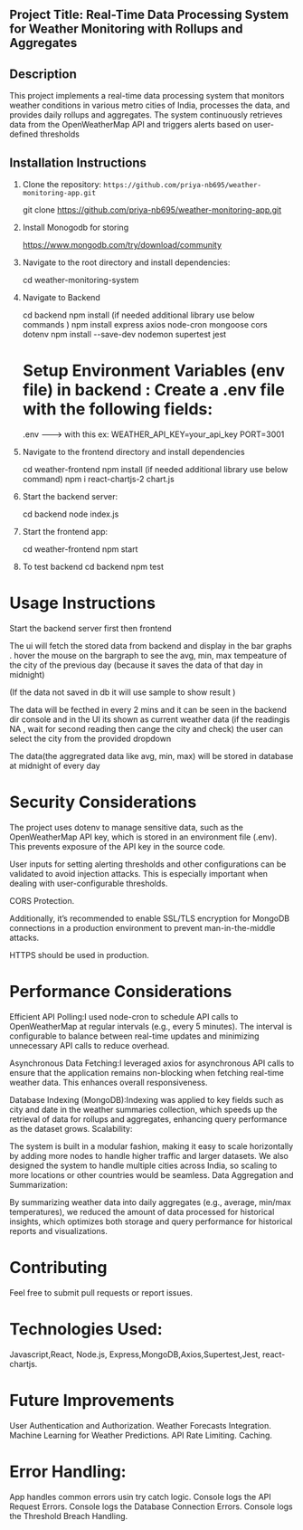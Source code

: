 ## Project Title: Real-Time Data Processing System for Weather Monitoring with Rollups and Aggregates

## Description
This project implements a real-time data processing system that monitors weather conditions in various metro cities of India, processes the data, and provides daily rollups and aggregates. The system continuously retrieves data from the OpenWeatherMap API and triggers alerts based on user-defined thresholds

## Installation Instructions
1. Clone the repository: `https://github.com/priya-nb695/weather-monitoring-app.git`
   
    git clone https://github.com/priya-nb695/weather-monitoring-app.git

2. Install Monogodb for storing 

   https://www.mongodb.com/try/download/community    

3. Navigate to the root directory and install dependencies: 
   
    cd  weather-monitoring-system
    
4. Navigate to Backend

     cd backend 
     npm install
     (if needed additional library use below commands ) 
     npm install express axios node-cron mongoose cors dotenv
     npm install --save-dev nodemon supertest jest
   
    # Setup Environment Variables (env file)  in backend  : Create a .env file with the following fields:
    .env ---> with this 
     ex:   WEATHER_API_KEY=your_api_key
           PORT=3001

5. Navigate to the frontend directory and install dependencies
   
    cd weather-frontend
    npm install
    (if needed additional library use below command)
    npm i  react-chartjs-2 chart.js


6. Start the backend server:
   
   cd backend
   node index.js
  
7. Start the frontend app:

   cd weather-frontend
   npm start

8. To test backend 
   cd backend
   npm test


   
# Usage Instructions

Start the backend server first then frontend 

The ui will fetch the stored data from backend and display in the bar graphs .
hover the mouse on the bargraph  to see the avg, min, max tempeature of the city of the previous  day (because it saves the data of that day in midnight)

(If the data not saved  in db it will use sample to show result )

The  data will be fecthed in every 2 mins and it can be seen in the backend dir console and in the UI its shown as current weather data (if the  readingis  NA , wait for second reading  then cange the city and check)
the user can select the city from the provided dropdown 

The  data(the aggregrated data like avg, min, max) will be stored in database at midnight of every day 

# Security Considerations

The project uses dotenv to manage sensitive data, such as the OpenWeatherMap API key, which is stored in an environment file (.env). This prevents exposure of the API key in the source code.

User inputs for setting alerting thresholds and other configurations can be validated to avoid injection attacks. This is especially important when dealing with user-configurable thresholds.

CORS Protection.

Additionally, it’s recommended to enable SSL/TLS encryption for MongoDB connections in a production environment to prevent man-in-the-middle attacks.

HTTPS should be used in production.

# Performance Considerations

Efficient API Polling:I used node-cron to schedule API calls to OpenWeatherMap at regular intervals (e.g., every 5 minutes). The interval is configurable to balance between real-time updates and minimizing unnecessary API calls to reduce overhead.

Asynchronous Data Fetching:I leveraged axios for asynchronous API calls to ensure that the application remains non-blocking when fetching real-time weather data. This enhances overall responsiveness.

Database Indexing (MongoDB):Indexing was applied to key fields such as city and date in the weather summaries collection, which speeds up the retrieval of data for rollups and aggregates, enhancing query performance as the dataset grows.
Scalability:

The system is built in a modular fashion, making it easy to scale horizontally by adding more nodes to handle higher traffic and larger datasets. We also designed the system to handle multiple cities across India, so scaling to more locations or other countries would be seamless.
Data Aggregation and Summarization:

By summarizing weather data into daily aggregates (e.g., average, min/max temperatures), we reduced the amount of data processed for historical insights, which optimizes both storage and query performance for historical reports and visualizations.

# Contributing
Feel free to submit pull requests or report issues.

# Technologies Used:
Javascript,React, Node.js, Express,MongoDB,Axios,Supertest,Jest, react-chartjs.

# Future Improvements
User Authentication and Authorization.
Weather Forecasts Integration.
Machine Learning for Weather Predictions.
API Rate Limiting.
Caching.

# Error Handling: 
App handles common errors usin try catch logic.
Console logs the API Request Errors.
Console logs the Database Connection Errors. 
Console logs the Threshold Breach Handling.



